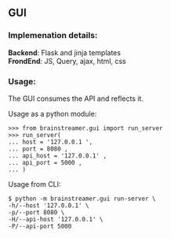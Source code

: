 
## GUI

### Implemenation details:


**Backend**: Flask and jinja templates <br>
**FrondEnd**: JS, Query, ajax, html, css


### Usage:

The GUI consumes the API and reflects it.

Usage as a python module:

``` pycon
>>> from brainstreamer.gui import run_server
>>> run_server(
... host = '127.0.0.1 ',
... port = 8080 ,
... api_host = '127.0.0.1' ,
... api_port = 5000 ,
... )
```

Usage from CLI:

```pycon
$ python -m brainstreamer.gui run-server \
-h/--host '127.0.0.1' \
-p/--port 8080 \
-H/--api-host '127.0.0.1' \
-P/--api-port 5000
```

